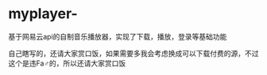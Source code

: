 # myplayer-
基于网易云api的自制音乐播放器，实现了下载，播放，登录等基础功能<br>
                
自己瞎写的，还请大家赏口饭，如果需要多我会考虑换成可以下载付费的源，不过这个是违Fa♂的，所以还请大家赏口饭
